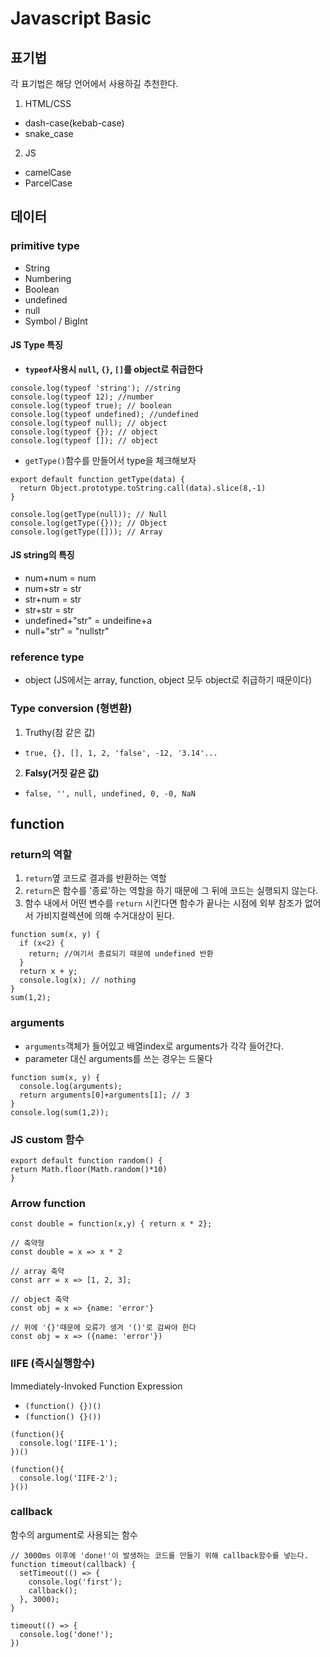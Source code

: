 # Javascript Basic

## 표기법

각 표기법은 해당 언어에서 사용하길 추천한다.

1. HTML/CSS

- dash-case(kebab-case)
- snake_case

2. JS

- camelCase
- ParcelCase

## 데이터

### primitive type

- String
- Numbering
- Boolean
- undefined
- null
- Symbol / BigInt

#### JS Type 특징

- **`typeof`사용시 `null`, `{}`, `[]`를 object로 취급한다**

```
console.log(typeof 'string'); //string
console.log(typeof 12); //number
console.log(typeof true); // boolean
console.log(typeof undefined); //undefined
console.log(typeof null); // object
console.log(typeof {}); // object
console.log(typeof []); // object
```

- `getType()`함수를 만들어서 type을 체크해보자

```
export default function getType(data) {
  return Object.prototype.toString.call(data).slice(8,-1)
}

console.log(getType(null)); // Null
console.log(getType({})); // Object
console.log(getType([])); // Array
```

#### JS string의 특징

- num+num = num
- num+str = str
- str+num = str
- str+str = str
- undefined+"str" = undeifine+a
- null+"str" = "nullstr"

### reference type

- object
  (JS에서는 array, function, object 모두 object로 취급하기 때문이다)

### Type conversion (형변환)

1. Truthy(참 같은 값)

- `true, {}, [], 1, 2, 'false', -12, '3.14'...`

2. **Falsy(거짓 같은 값)**

- `false, '', null, undefined, 0, -0, NaN`

## function

### return의 역할

1. `return`옆 코드로 결과를 반환하는 역할
2. `return`은 함수를 '종료'하는 역할을 하기 때문에 그 뒤에 코드는 실행되지 않는다.
3. 함수 내에서 어떤 변수를 `return` 시킨다면 함수가 끝나는 시점에 외부 참조가 없어서 가비지컬렉션에 의해 수거대상이 된다.

```
function sum(x, y) {
  if (x<2) {
    return; //여기서 종료되기 때문에 undefined 반환
  }
  return x + y;
  console.log(x); // nothing
}
sum(1,2);
```

### arguments

- `arguments`객체가 들어있고 배열index로 arguments가 각각 들어간다.
- parameter 대신 arguments를 쓰는 경우는 드물다

```
function sum(x, y) {
  console.log(arguments);
  return arguments[0]+arguments[1]; // 3
}
console.log(sum(1,2));
```

### JS custom 함수

```
export default function random() {
return Math.floor(Math.random()*10)
}
```

### Arrow function

```
const double = function(x,y) { return x * 2};

// 축약형
const double = x => x * 2

// array 축약
const arr = x => [1, 2, 3];

// object 축약
const obj = x => {name: 'error'}

// 위에 '{}'때문에 오류가 생겨 '()'로 감싸야 한다
const obj = x => ({name: 'error'})
```

### IIFE (즉시실행함수)

Immediately-Invoked Function Expression

- `(function() {})()`
- `(function() {}())`

```
(function(){
  console.log('IIFE-1');
})()

(function(){
  console.log('IIFE-2');
}())
```

### callback

함수의 argument로 사용되는 함수

```
// 3000ms 이후에 'done!'이 발생하는 코드를 만들기 위해 callback함수를 넣는다.
function timeout(callback) {
  setTimeout(() => {
    console.log('first');
    callback();
  }, 3000);
}

timeout(() => {
  console.log('done!');
})
```
